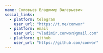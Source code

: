 ```yaml
---
name: Соловьев Владимир Валерьевич
social_links:
  - platform: telegram
    user_url: "https://t.me/conwor"
  - platform: email
    user_url: "vladimir.conwor@gmail.com"
  - platform: github
    user_url: "https://github.com/conwor"
---
```

